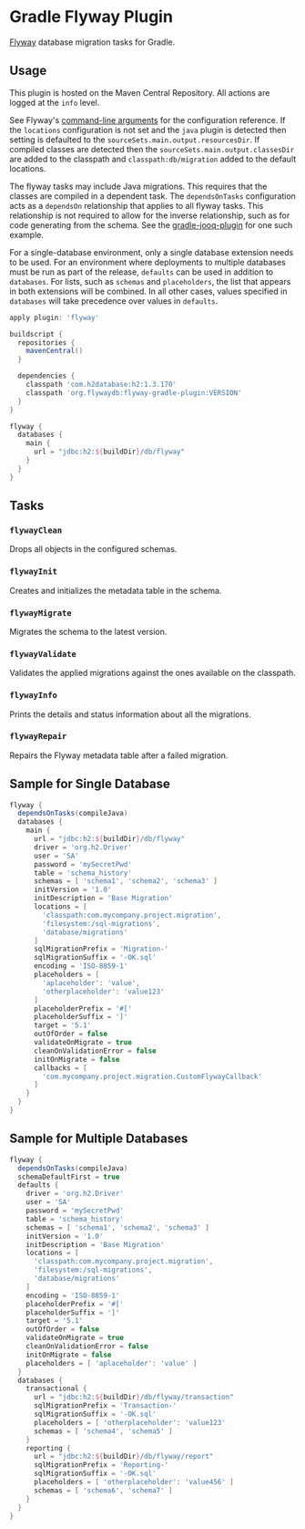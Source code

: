 # Gradle Flyway Plugin
[Flyway](http://flywaydb.org) database migration tasks for Gradle.

## Usage

This plugin is hosted on the Maven Central Repository. All actions are logged at the `info` level.

See Flyway's [command-line arguments](http://flywaydb.org/documentation/commandline) for the
configuration reference. If the `locations` configuration is not set and the `java` plugin is
detected then setting is defaulted to the `sourceSets.main.output.resourcesDir`. If compiled
classes are detected then the `sourceSets.main.output.classesDir` are added to the classpath and
`classpath:db/migration` added to the default locations.

The flyway tasks may include Java migrations. This requires that the classes are compiled in a
dependent task. The `dependsOnTasks` configuration acts as a `dependsOn` relationship that applies
to all flyway tasks. This relationship is not required to allow for the inverse relationship, such
as for code generating from the schema. See the 
[gradle-jooq-plugin](https://github.com/ben-manes/gradle-jooq-plugin) for one such example.

For a single-database environment, only a single database extension needs to be used. For an 
environment where deployments to multiple databases must be run as part of the release,
```defaults``` can be used in addition to ```databases```. For lists, such as ```schemas``` and
```placeholders```, the list that appears in both extensions will be combined. In all other 
cases, values specified in ```databases``` will take precedence over values in ```defaults```.


```groovy
apply plugin: 'flyway'

buildscript {
  repositories {
    mavenCentral()
  }

  dependencies {
    classpath 'com.h2database:h2:1.3.170'
    classpath 'org.flywaydb:flyway-gradle-plugin:VERSION'
  }
}

flyway {
  databases {
    main {
      url = "jdbc:h2:${buildDir}/db/flyway"
    }
  }
}
```

## Tasks

### `flywayClean`
Drops all objects in the configured schemas.

### `flywayInit`
Creates and initializes the metadata table in the schema.

### `flywayMigrate`
Migrates the schema to the latest version.

### `flywayValidate`
Validates the applied migrations against the ones available on the classpath.

### `flywayInfo`
Prints the details and status information about all the migrations.

### `flywayRepair`
Repairs the Flyway metadata table after a failed migration.

## Sample for Single Database

```groovy
flyway {
  dependsOnTasks(compileJava)
  databases {
    main {
      url = "jdbc:h2:${buildDir}/db/flyway"    
      driver = 'org.h2.Driver'
      user = 'SA'
      password = 'mySecretPwd'
      table = 'schema_history'
      schemas = [ 'schema1', 'schema2', 'schema3' ]
      initVersion = '1.0'
      initDescription = 'Base Migration'
      locations = [
        'classpath:com.mycompany.project.migration',
        'filesystem:/sql-migrations',
        'database/migrations'
      ]
      sqlMigrationPrefix = 'Migration-'
      sqlMigrationSuffix = '-OK.sql'
      encoding = 'ISO-8859-1'
      placeholders = [ 
        'aplaceholder': 'value',
        'otherplaceholder': 'value123'
      ]
      placeholderPrefix = '#['
      placeholderSuffix = ']'
      target = '5.1'
      outOfOrder = false
      validateOnMigrate = true
      cleanOnValidationError = false
      initOnMigrate = false
      callbacks = [
        'com.mycompany.project.migration.CustomFlywayCallback'
      ]
    }
  }
}
```


## Sample for Multiple Databases

```groovy
flyway {
  dependsOnTasks(compileJava)
  schemaDefaultFirst = true
  defaults {  
    driver = 'org.h2.Driver'
    user = 'SA'
    password = 'mySecretPwd'
    table = 'schema_history'
    schemas = [ 'schema1', 'schema2', 'schema3' ]
    initVersion = '1.0'
    initDescription = 'Base Migration'
    locations = [
      'classpath:com.mycompany.project.migration',
      'filesystem:/sql-migrations',
      'database/migrations'
    ]
    encoding = 'ISO-8859-1'
    placeholderPrefix = '#['
    placeholderSuffix = ']'
    target = '5.1'
    outOfOrder = false
    validateOnMigrate = true
    cleanOnValidationError = false
    initOnMigrate = false
    placeholders = [ 'aplaceholder': 'value' ]
  }
  databases {
    transactional {
      url = "jdbc:h2:${buildDir}/db/flyway/transaction" 
      sqlMigrationPrefix = 'Transaction-'
      sqlMigrationSuffix = '-OK.sql'
      placeholders = [ 'otherplaceholder': 'value123'
      schemas = [ 'schema4', 'schema5' ]
    }
    reporting {
      url = "jdbc:h2:${buildDir}/db/flyway/report" 
      sqlMigrationPrefix = 'Reporting-'
      sqlMigrationSuffix = '-OK.sql'
      placeholders = [ 'otherplaceholder': 'value456' ]
      schemas = [ 'schema6', 'schema7' ]
    }
  }
}
```
